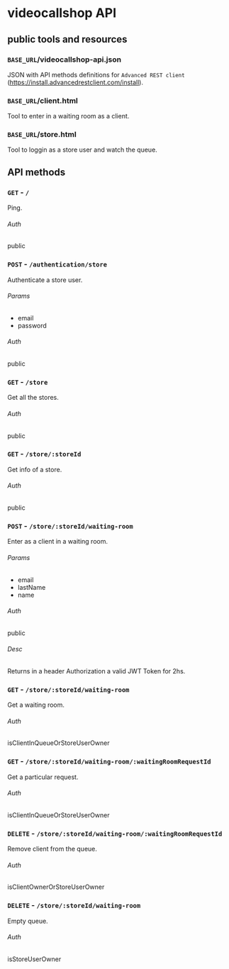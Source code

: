 # videocallshop API

## public tools and resources
### `BASE_URL`/videocallshop-api.json
JSON with API methods definitions for `Advanced REST client` (https://install.advancedrestclient.com/install).

### `BASE_URL`/client.html
Tool to enter in a waiting room as a client.

### `BASE_URL`/store.html
Tool to loggin as a store user and watch the queue.

## API methods
### `GET` - `/`

Ping.

###### Auth
public

### `POST` - `/authentication/store`
Authenticate a store user.

###### Params
 - email
 - password

###### Auth
public

### `GET` - `/store`
Get all the stores.

###### Auth
public

### `GET` - `/store/:storeId`
Get info of a store.

###### Auth
public

### `POST` - `/store/:storeId/waiting-room`
Enter as a client in a waiting room.

###### Params
- email
- lastName
- name

###### Auth
public

###### Desc
Returns in a header Authorization a valid JWT Token for 2hs.

### `GET` - `/store/:storeId/waiting-room`
Get a waiting room.

###### Auth
isClientInQueueOrStoreUserOwner

### `GET` - `/store/:storeId/waiting-room/:waitingRoomRequestId`
Get a particular request.

###### Auth
isClientInQueueOrStoreUserOwner

### `DELETE` - `/store/:storeId/waiting-room/:waitingRoomRequestId`
Remove client from the queue.

###### Auth
isClientOwnerOrStoreUserOwner

### `DELETE` - `/store/:storeId/waiting-room`
Empty queue.

###### Auth
isStoreUserOwner